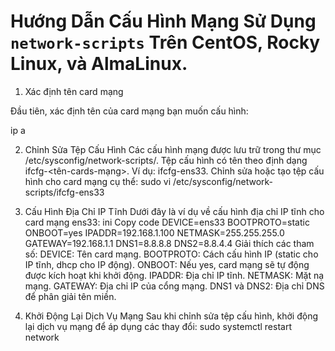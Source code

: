 # Hướng Dẫn Cấu Hình Mạng Sử Dụng `network-scripts` Trên CentOS, Rocky Linux, và AlmaLinux.

1. Xác định tên card mạng

Đầu tiên, xác định tên của card mạng bạn muốn cấu hình:

ip a

2. Chỉnh Sửa Tệp Cấu Hình
Các cấu hình mạng được lưu trữ trong thư mục /etc/sysconfig/network-scripts/. Tệp cấu hình có tên theo định dạng ifcfg-<tên-cards-mạng>. Ví dụ: ifcfg-ens33.
Chỉnh sửa hoặc tạo tệp cấu hình cho card mạng cụ thể:
sudo vi /etc/sysconfig/network-scripts/ifcfg-ens33

3. Cấu Hình Địa Chỉ IP Tĩnh
Dưới đây là ví dụ về cấu hình địa chỉ IP tĩnh cho card mạng ens33:
ini
Copy code
DEVICE=ens33
BOOTPROTO=static
ONBOOT=yes
IPADDR=192.168.1.100
NETMASK=255.255.255.0
GATEWAY=192.168.1.1
DNS1=8.8.8.8
DNS2=8.8.4.4
Giải thích các tham số:
DEVICE: Tên card mạng.
BOOTPROTO: Cách cấu hình IP (static cho IP tĩnh, dhcp cho IP động).
ONBOOT: Nếu yes, card mạng sẽ tự động được kích hoạt khi khởi động.
IPADDR: Địa chỉ IP tĩnh.
NETMASK: Mặt nạ mạng.
GATEWAY: Địa chỉ IP của cổng mạng.
DNS1 và DNS2: Địa chỉ DNS để phân giải tên miền.

4. Khởi Động Lại Dịch Vụ Mạng
Sau khi chỉnh sửa tệp cấu hình, khởi động lại dịch vụ mạng để áp dụng các thay đổi:
sudo systemctl restart network
